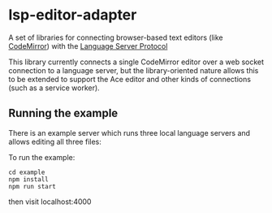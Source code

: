 # lsp-editor-adapter

A set of libraries for connecting browser-based text editors (like [CodeMirror](https://codemirror.net/)) with the [Language Server Protocol](https://microsoft.github.io/language-server-protocol/)

This library currently connects a single CodeMirror editor over a web socket connection to a language server, but the library-oriented nature allows this to be extended to support the Ace editor and other kinds of connections (such as a service worker).

## Running the example

There is an example server which runs three local language servers and allows editing all three files:

To run the example:

```
cd example
npm install
npm run start
```

then visit localhost:4000

